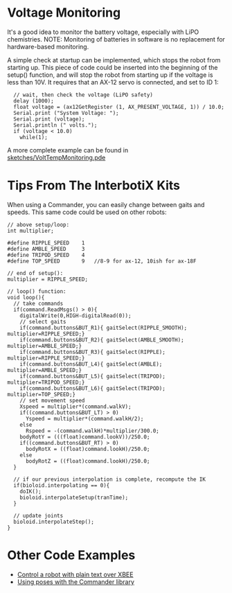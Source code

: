 

# Voltage Monitoring #
It's a good idea to monitor the battery voltage, especially with LiPO chemistries. NOTE: Monitoring of batteries in software is no replacement for hardware-based monitoring.

A simple check at startup can be implemented, which stops the robot from starting up. This piece of code could be inserted into the beginning of the setup() function, and will stop the robot from starting up if the voltage is less than 10V. It requires that an AX-12 servo is connected, and set to ID 1:
```
  // wait, then check the voltage (LiPO safety)
  delay (1000);
  float voltage = (ax12GetRegister (1, AX_PRESENT_VOLTAGE, 1)) / 10.0;
  Serial.print ("System Voltage: ");
  Serial.print (voltage);
  Serial.println (" volts.");
  if (voltage < 10.0)
    while(1);
```

A more complete example can be found in [sketches/VoltTempMonitoring.pde](http://code.google.com/p/arbotix/source/browse/trunk/sketches/VoltTempMonitoring.pde)

# Tips From The InterbotiX Kits #
When using a Commander, you can easily change between gaits and speeds. This same code could be used on other robots:
```
// above setup/loop:
int multiplier;

#define RIPPLE_SPEED    1
#define AMBLE_SPEED     3
#define TRIPOD_SPEED    4
#define TOP_SPEED       9   //8-9 for ax-12, 10ish for ax-18F

// end of setup():
multiplier = RIPPLE_SPEED;

// loop() function:
void loop(){
  // take commands
  if(command.ReadMsgs() > 0){
    digitalWrite(0,HIGH-digitalRead(0));
    // select gaits
    if(command.buttons&BUT_R1){ gaitSelect(RIPPLE_SMOOTH); multiplier=RIPPLE_SPEED;}
    if(command.buttons&BUT_R2){ gaitSelect(AMBLE_SMOOTH); multiplier=AMBLE_SPEED;}
    if(command.buttons&BUT_R3){ gaitSelect(RIPPLE); multiplier=RIPPLE_SPEED;}
    if(command.buttons&BUT_L4){ gaitSelect(AMBLE); multiplier=AMBLE_SPEED;}
    if(command.buttons&BUT_L5){ gaitSelect(TRIPOD); multiplier=TRIPOD_SPEED;}
    if(command.buttons&BUT_L6){ gaitSelect(TRIPOD); multiplier=TOP_SPEED;}
    // set movement speed
    Xspeed = multiplier*(command.walkV);
    if((command.buttons&BUT_LT) > 0)
      Yspeed = multiplier*(command.walkH/2);
    else
      Rspeed = -(command.walkH)*multiplier/300.0;
    bodyRotY = (((float)command.lookV))/250.0;
    if((command.buttons&BUT_RT) > 0)
      bodyRotX = ((float)command.lookH)/250.0;
    else
      bodyRotZ = ((float)command.lookH)/250.0;
  }
  
  // if our previous interpolation is complete, recompute the IK
  if(bioloid.interpolating == 0){
    doIK();
    bioloid.interpolateSetup(tranTime);
  }
  
  // update joints
  bioloid.interpolateStep();
}
```

# Other Code Examples #
  * [Control a robot with plain text over XBEE](http://forums.trossenrobotics.com/showpost.php?p=44430&postcount=20)
  * [Using poses with the Commander library](http://forums.trossenrobotics.com/showpost.php?p=44687&postcount=54)
